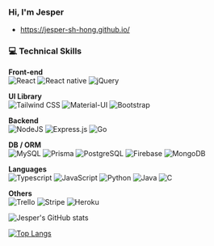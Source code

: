 ### Hi, I'm Jesper

- https://jesper-sh-hong.github.io/

### 💻 Technical Skills 
<b>Front-end</b>\
![React](https://img.shields.io/badge/React-20232A?style=for-the-badge&logo=react&logoColor=61DAFB)
![React native](https://img.shields.io/badge/React_Native-20232A?style=for-the-badge&logo=react&logoColor=61DAFB)
![jQuery](https://img.shields.io/badge/jquery-%230769AD.svg?style=for-the-badge&logo=jquery&logoColor=white)

<b>UI Library</b>\
![Tailwind CSS](https://img.shields.io/badge/Tailwind_CSS-38B2AC?style=for-the-badge&logo=tailwind-css&logoColor=white)
![Material-UI](https://img.shields.io/badge/Material--UI-0081CB?style=for-the-badge&logo=material-ui&logoColor=white)
![Bootstrap](https://img.shields.io/badge/bootstrap-%23563D7C.svg?style=for-the-badge&logo=bootstrap&logoColor=white)

<b>Backend</b>\
![NodeJS](https://img.shields.io/badge/node.js-6DA55F?style=for-the-badge&logo=node.js&logoColor=white)
![Express.js](https://img.shields.io/badge/express.js-%23404d59.svg?style=for-the-badge&logo=express&logoColor=%2361DAFB)
![Go](https://img.shields.io/badge/Go-00ADD8?style=for-the-badge&logo=go&logoColor=white)

<b>DB / ORM</b>\
![MySQL](https://img.shields.io/badge/mysql-%2300f.svg?style=for-the-badge&logo=mysql&logoColor=white)
![Prisma](https://img.shields.io/badge/Prisma-3982CE?style=for-the-badge&logo=Prisma&logoColor=white)
![PostgreSQL](https://img.shields.io/badge/PostgreSQL-316192?style=for-the-badge&logo=postgresql&logoColor=white)
![Firebase](https://img.shields.io/badge/Firebase-039BE5?style=for-the-badge&logo=Firebase&logoColor=white)
![MongoDB](https://img.shields.io/badge/MongoDB-%234ea94b.svg?style=for-the-badge&logo=mongodb&logoColor=white)

<b>Languages</b>\
![Typescript](https://img.shields.io/badge/TypeScript-007ACC?style=for-the-badge&logo=typescript&logoColor=white)
![JavaScript](https://img.shields.io/badge/javascript-%23323330.svg?style=for-the-badge&logo=javascript&logoColor=%23F7DF1E)
![Python](https://img.shields.io/badge/python-3670A0?style=for-the-badge&logo=python&logoColor=ffdd54)
![Java](https://img.shields.io/badge/java-%23ED8B00.svg?style=for-the-badge&logo=openjdk&logoColor=white)
![C](https://img.shields.io/badge/c-%2300599C.svg?style=for-the-badge&logo=c&logoColor=white)

<b>Others</b>\
![Trello](https://img.shields.io/badge/Trello-0052CC?style=for-the-badge&logo=trello&logoColor=white)
![Stripe](https://img.shields.io/badge/Stripe-626CD9?style=for-the-badge&logo=Stripe&logoColor=white)
![Heroku](https://img.shields.io/badge/heroku-%23430098.svg?style=for-the-badge&logo=heroku&logoColor=white)


![Jesper's GitHub stats](https://github-readme-stats.vercel.app/api?username=Jesper-SH-Hong&show_icons=true&theme=shades-of-purple)

[![Top Langs](https://github-readme-stats.vercel.app/api/top-langs/?username=Jesper-SH-Hong&langs_count=8&layout=compact)](https://github.com/anuraghazra/github-readme-stats)

